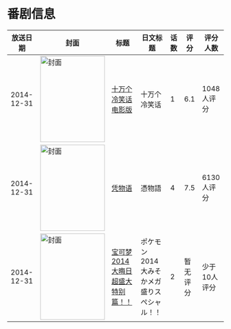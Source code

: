 # 番剧信息

|放送日期|封面|标题|日文标题|话数|评分|评分人数|
|---|---|---|---|---|---|---|
|2014-12-31|<img src="//lain.bgm.tv/pic/cover/c/2e/78/92290_4O1Wi.jpg" alt="封面" style="width:150px;height:200px;object-fit:cover;">|[十万个冷笑话电影版](https://bangumi.tv/subject/92290)|十万个冷笑话|1|6.1|1048人评分|
|2014-12-31|<img src="//lain.bgm.tv/pic/cover/c/6c/68/115932_iPZ50.jpg" alt="封面" style="width:150px;height:200px;object-fit:cover;">|[凭物语](https://bangumi.tv/subject/115932)|憑物語|4|7.5|6130人评分|
|2014-12-31|<img src="//lain.bgm.tv/pic/cover/c/5d/e1/301322_Zc449.jpg" alt="封面" style="width:150px;height:200px;object-fit:cover;">|[宝可梦 2014大晦日超盛大特别篇！！](https://bangumi.tv/subject/301322)|ポケモン 2014大みそかメガ盛りスぺシャル！！|2|暂无评分|少于10人评分|
